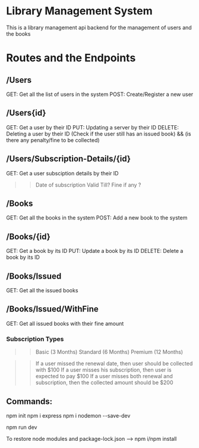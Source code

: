 # Library Management System

  This is a library management api backend for the management of users and the books


# Routes and the Endpoints

## /Users

GET: Get all the list of users in the system
POST: Create/Register a new user


## /Users{id}

GET: Get a user by their ID
PUT: Updating a server by their ID
DELETE: Deleting a user by their ID (Check if the user still has an issued book) && (is there any penalty/fine to be collected)


## /Users/Subscription-Details/{id}

GET: Get a user subsciption details by their ID
  >> Date of subscription
  >> Valid Till?
  >>  Fine if any ?


## /Books

GET: Get all the books in the system
POST: Add a new book to the system


## /Books/{id}

GET: Get a book by its ID
PUT: Update a book by its ID
DELETE: Delete a book by its ID


## /Books/Issued

GET: Get all the issued books


## /Books/Issued/WithFine

GET: Get all issued books with their fine amount


### Subscription Types
  >> Basic (3 Months)
  >> Standard (6 Months)
  >> Premium (12 Months)

  >> If a user missed the renewal date, then user should be collected with $100
  >> If a user misses his subscription, then user is expected to pay $100
  >> If a user misses both renewal and subscription, then the collected amount should be $200


## Commands:

npm init
npm i express
npm i nodemon --save-dev

npm run dev

To restore node modules and package-lock.json --> npm i/npm install